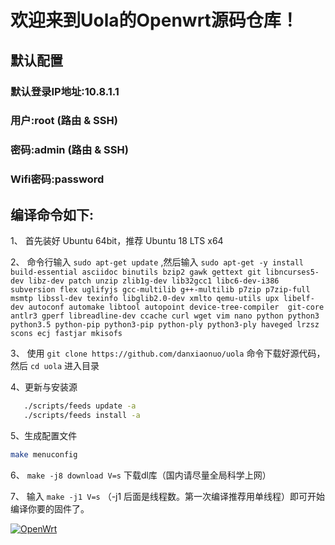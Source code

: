 欢迎来到Uola的Openwrt源码仓库！
=

##  默认配置
### 默认登录IP地址:10.8.1.1
###           用户:root       (路由 & SSH)
###           密码:admin      (路由 & SSH)
###       Wifi密码:password

编译命令如下:
-

1、 首先装好 Ubuntu 64bit，推荐  Ubuntu  18 LTS x64

2、 命令行输入 `sudo apt-get update` ,然后输入
`sudo apt-get -y install build-essential asciidoc binutils bzip2 gawk gettext git libncurses5-dev libz-dev patch unzip zlib1g-dev lib32gcc1 libc6-dev-i386 subversion flex uglifyjs gcc-multilib g++-multilib p7zip p7zip-full msmtp libssl-dev texinfo libglib2.0-dev xmlto qemu-utils upx libelf-dev autoconf automake libtool autopoint device-tree-compiler  git-core antlr3 gperf libreadline-dev ccache curl wget vim nano python python3 python3.5 python-pip python3-pip python-ply python3-ply haveged lrzsz scons ecj fastjar mkisofs
`

3、 使用 `git clone https://github.com/danxiaonuo/uola` 命令下载好源代码，然后 `cd uola` 进入目录

4、更新与安装源
```bash
   ./scripts/feeds update -a
   ./scripts/feeds install -a
```

5、生成配置文件
```bash
make menuconfig
```

6、 `make -j8 download V=s` 下载dl库（国内请尽量全局科学上网）

7、 输入 `make -j1 V=s` （-j1 后面是线程数。第一次编译推荐用单线程）即可开始编译你要的固件了。

[![OpenWrt](https://img.shields.io/badge/From-uola-blue.svg?style=for-the-badge&logo=appveyor)](https://github.com/danxiaonuo/uola)
